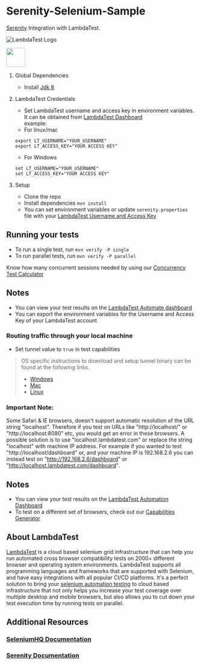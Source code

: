 # Serenity-Selenium-Sample

[Serenity](http://www.thucydides.info/docs/serenity/) Integration with LambdaTest.

![LambdaTest Logo](https://www.lambdatest.com/images/logo.svg)

<img src="http://www.thucydides.info/docs/serenity/images/serenity-logo.png" height = "50">


1. Global Dependencies
   * Install [Jdk 8](https://www.oracle.com/technetwork/java/javase/downloads/jdk8-downloads-2133151.html)
   
2. LambdaTest Credentials
   * Set LambdaTest username and access key in environment variables. It can be obtained from [LambdaTest Dashboard](https://automation.lambdatest.com/)    
    example:
   - For linux/mac
    ```
    export LT_USERNAME="YOUR_USERNAME"
    export LT_ACCESS_KEY="YOUR ACCESS KEY"

    ```
    - For Windows
    ```
    set LT_USERNAME="YOUR_USERNAME"
    set LT_ACCESS_KEY="YOUR ACCESS KEY"

    ```
    
3. Setup
	* Clone the repo
	* Install dependencies `mvn install`
	* You can set environment variables or update `serenity.properties` file with your [LambdaTest Username and Access Key](https://automation.lambdatest.com)

## Running your tests
- To run a single test, run `mvn verify -P single`
- To run parallel tests, run `mvn verify -P parallel`

Know how many concurrent sessions needed by using our [Concurrency Test Calculator](https://www.lambdatest.com/concurrency-calculator?ref=github)


## Notes
* You can view your test results on the [LambdaTest Automate dashboard](https://automation.lambdatest.com)
* You can export the environment variables for the Username and Access Key of your LambdaTest account
  
###  Routing traffic through your local machine
 - Set tunnel value to `true` in test capabilities
 > OS specific instructions to download and setup tunnel binary can be found at the following links.
 >    - [Windows](https://www.lambdatest.com/support/docs/display/TD/Local+Testing+For+Windows)
 >    - [Mac](https://www.lambdatest.com/support/docs/display/TD/Local+Testing+For+MacOS)
 >    - [Linux](https://www.lambdatest.com/support/docs/display/TD/Local+Testing+For+Linux)

 ### Important Note:
 Some Safari & IE browsers, doesn't support automatic resolution of the URL string "localhost". Therefore if you test on URLs like "http://localhost/" or "http://localhost:8080" etc, you would get an error in these browsers. A possible solution is to use "localhost.lambdatest.com" or replace the string "localhost" with machine IP address. For example if you wanted to test "http://localhost/dashboard" or, and your machine IP is 192.168.2.6 you can instead test on "http://192.168.2.6/dashboard" or "http://localhost.lambdatest.com/dashboard".


## Notes
* You can view your test results on the [LambdaTest Automation Dashboard](https://www.automation.lambdatest.com)
* To test on a different set of browsers, check out our [Capabilities Generator](https://www.lambdatest.com/capabilities-generator)

## About LambdaTest

[LambdaTest](https://www.lambdatest.com/) is a cloud based selenium grid infrastructure that can help you run automated cross browser compatibility tests on 2000+ different browser and operating system environments. LambdaTest supports all programming languages and frameworks that are supported with Selenium, and have easy integrations with all popular CI/CD platforms. It's a perfect solution to bring your [selenium automation testing](https://www.lambdatest.com/selenium-automation) to cloud based infrastructure that not only helps you increase your test coverage over multiple desktop and mobile browsers, but also allows you to cut down your test execution time by running tests on parallel.
  
## Additional Resources
### [SeleniumHQ Documentation](http://www.seleniumhq.org/docs/)
### [Serenity Documentation](http://thucydides.info/docs/serenity-staging/)
